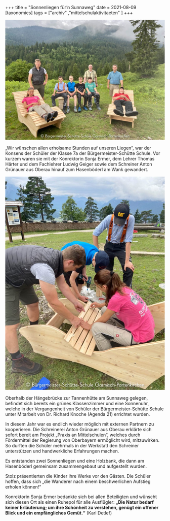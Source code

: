 +++
title = "Sonnenliegen für’n Sunnaweg"
date = 2021-08-09
[taxonomies]
tags = ["archiv" ,"mittelschulaktivitaeten" ]
+++

![](images/Wankliegen-Projekt-02-1024x768.jpg)

„Wir wünschen allen erholsame Stunden auf unseren Liegen“, war der Konsens der Schüler der Klasse 7a der Bürgermeister-Schütte Schule. Vor kurzem waren sie mit der Konrektorin Sonja Ermer, dem Lehrer Thomas Härter und dem Fachlehrer Ludwig Geiger sowie dem Schreiner Anton Grünauer aus Oberau hinauf zum Hasenböderl am Wank gewandert.

![](images/Wankliegen-Projekt-01-768x1024.jpg)

Oberhalb der Hängebrücke zur Tannenhütte am Sunnaweg gelegen, befindet sich bereits ein grünes Klassenzimmer und eine Sonnenuhr, welche in der Vergangenheit von Schüler der Bürgermeister-Schütte Schule unter Mitarbeit von Dr. Richard Knoche (Agenda 21) errichtet wurden.

In diesem Jahr war es endlich wieder möglich mit externen Partnern zu kooperieren. Die Schreinerei Anton Grünauer aus Oberau erklärte sich sofort bereit am Projekt „Praxis an Mittelschulen“, welches durch Fördermittel der Regierung von Oberbayern ermöglicht wird, mitzuwirken. So durften die Schüler mehrmals in der Werkstatt den Schreiner unterstützen und handwerkliche Erfahrungen machen.

Es entstanden zwei Sonnenliegen und eine Holzbank, die dann am Hasenböderl gemeinsam zusammengebaut und aufgestellt wurden.

Stolz präsentierten die Kinder ihre Werke vor den Gästen. Die Schüler hoffen, dass sich „die Wanderer nach einem beschwerlichen Aufstieg erholen können!“

Konrektorin Sonja Ermer bedankte sich bei allen Beteiligten und wünscht sich diesen Ort als einen Ruhepol für alle Ausflügler: **„Die Natur bedarf keiner Erläuterung; um ihre Schönheit zu verstehen, genügt ein offener Blick und ein empfängliches Gemüt.“** (Karl Detlef)
